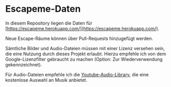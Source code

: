 # Escapeme-Daten
In diesem Repository liegen die Daten für [https://escapeme.herokuapp.com/](https://escapeme.herokuapp.com/).

Neue Escape-Räume können über Pull-Requests hinzugefügt werden.

Sämtliche Bilder und Audio-Dateien müssen mit einer Lizenz versehen sein, die eine Nutzung durch
dieses Projekt erlaubt. Hierzu empfehle ich von dem Google-Lizenzfilter gebraucht zu machen (Option:
Zur Wiederverwendung gekennzeichnet).

Für Audio-Dateien empfehle ich die [Youtube-Audio-Library](https://www.youtube.com/audiolibrary/),
die eine kostenlose Auswahl an Musik anbietet.

